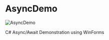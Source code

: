 # AsyncDemo
![AsyncDemo](/../master/AsyncDemo/AsyncDemo_Running.png?raw=true "AsyncDemo")  
  
C# Async/Await Demonstration using WinForms
